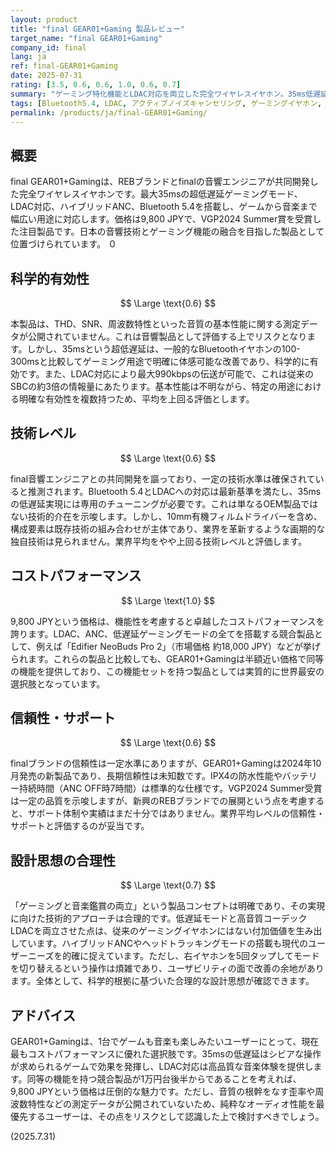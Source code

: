 ```yaml
---
layout: product
title: "final GEAR01+Gaming 製品レビュー"
target_name: "final GEAR01+Gaming"
company_id: final
lang: ja
ref: final-GEAR01+Gaming
date: 2025-07-31
rating: [3.5, 0.6, 0.6, 1.0, 0.6, 0.7]
summary: "ゲーミング特化機能とLDAC対応を両立した完全ワイヤレスイヤホン。35ms低遅延モードとハイブリッドANCを搭載し、同等機能を持つ競合製品と比較して優れたコストパフォーマンスを実現している。"
tags: [Bluetooth5.4, LDAC, アクティブノイズキャンセリング, ゲーミングイヤホン, 完全ワイヤレス]
permalink: /products/ja/final-GEAR01+Gaming/
---
```

## 概要

final GEAR01+Gamingは、REBブランドとfinalの音響エンジニアが共同開発した完全ワイヤレスイヤホンです。最大35msの超低遅延ゲーミングモード、LDAC対応、ハイブリッドANC、Bluetooth 5.4を搭載し、ゲームから音楽まで幅広い用途に対応します。価格は9,800 JPYで、VGP2024 Summer賞を受賞した注目製品です。日本の音響技術とゲーミング機能の融合を目指した製品として位置づけられています。
０
## 科学的有効性

$$ \Large \text{0.6} $$

本製品は、THD、SNR、周波数特性といった音質の基本性能に関する測定データが公開されていません。これは音響製品として評価する上でリスクとなります。しかし、35msという超低遅延は、一般的なBluetoothイヤホンの100-300msと比較してゲーミング用途で明確に体感可能な改善であり、科学的に有効です。また、LDAC対応により最大990kbpsの伝送が可能で、これは従来のSBCの約3倍の情報量にあたります。基本性能は不明ながら、特定の用途における明確な有効性を複数持つため、平均を上回る評価とします。

## 技術レベル

$$ \Large \text{0.6} $$

final音響エンジニアとの共同開発を謳っており、一定の技術水準は確保されていると推測されます。Bluetooth 5.4とLDACへの対応は最新基準を満たし、35msの低遅延実現には専用のチューニングが必要です。これは単なるOEM製品ではない技術的介在を示唆します。しかし、10mm有機フィルムドライバーを含め、構成要素は既存技術の組み合わせが主体であり、業界を革新するような画期的な独自技術は見られません。業界平均をやや上回る技術レベルと評価します。

## コストパフォーマンス

$$ \Large \text{1.0} $$

9,800 JPYという価格は、機能性を考慮すると卓越したコストパフォーマンスを誇ります。LDAC、ANC、低遅延ゲーミングモードの全てを搭載する競合製品として、例えば「Edifier NeoBuds Pro 2」（市場価格 約18,000 JPY）などが挙げられます。これらの製品と比較しても、GEAR01+Gamingは半額近い価格で同等の機能を提供しており、この機能セットを持つ製品としては実質的に世界最安の選択肢となっています。

## 信頼性・サポート

$$ \Large \text{0.6} $$

finalブランドの信頼性は一定水準にありますが、GEAR01+Gamingは2024年10月発売の新製品であり、長期信頼性は未知数です。IPX4の防水性能やバッテリー持続時間（ANC OFF時7時間）は標準的な仕様です。VGP2024 Summer受賞は一定の品質を示唆しますが、新興のREBブランドでの展開という点を考慮すると、サポート体制や実績はまだ十分ではありません。業界平均レベルの信頼性・サポートと評価するのが妥当です。

## 設計思想の合理性

$$ \Large \text{0.7} $$

「ゲーミングと音楽鑑賞の両立」という製品コンセプトは明確であり、その実現に向けた技術的アプローチは合理的です。低遅延モードと高音質コーデックLDACを両立させた点は、従来のゲーミングイヤホンにはない付加価値を生み出しています。ハイブリッドANCやヘッドトラッキングモードの搭載も現代のユーザーニーズを的確に捉えています。ただし、右イヤホンを5回タップしてモードを切り替えるという操作は煩雑であり、ユーザビリティの面で改善の余地があります。全体として、科学的根拠に基づいた合理的な設計思想が確認できます。

## アドバイス

GEAR01+Gamingは、1台でゲームも音楽も楽しみたいユーザーにとって、現在最もコストパフォーマンスに優れた選択肢です。35msの低遅延はシビアな操作が求められるゲームで効果を発揮し、LDAC対応は高品質な音楽体験を提供します。同等の機能を持つ競合製品が1万円台後半からであることを考えれば、9,800 JPYという価格は圧倒的な魅力です。ただし、音質の根幹をなす歪率や周波数特性などの測定データが公開されていないため、純粋なオーディオ性能を最優先するユーザーは、その点をリスクとして認識した上で検討すべきでしょう。

(2025.7.31)
